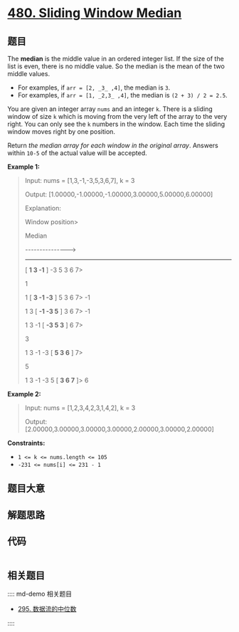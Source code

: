 # [480. Sliding Window Median](https://leetcode.com/problems/sliding-window-median)

## 题目

The **median** is the middle value in an ordered integer list. If the size of
the list is even, there is no middle value. So the median is the mean of the
two middle values.

  * For examples, if `arr = [2, _3_ ,4]`, the median is `3`.
  * For examples, if `arr = [1, _2,3_ ,4]`, the median is `(2 + 3) / 2 = 2.5`.

You are given an integer array `nums` and an integer `k`. There is a sliding
window of size `k` which is moving from the very left of the array to the very
right. You can only see the `k` numbers in the window. Each time the sliding
window moves right by one position.

Return _the median array for each window in the original array_. Answers
within `10-5` of the actual value will be accepted.



**Example 1:**

> Input: nums = [1,3,-1,-3,5,3,6,7], k = 3
> 
> Output: [1.00000,-1.00000,-1.00000,3.00000,5.00000,6.00000]
> 
> Explanation: 
> 
> Window position> 
> > 
> > 
> > 
> Median
> 
> ---------------> 
> > 
> > 
> > 
> -----
> 
> [ **1  3  -1** ] -3  5  3  6  7> 
> > 
> 1
> 
>  1 [ **3  -1  -3** ] 5  3  6  7> 
>    -1
> 
>  1  3 [ **-1  -3  5** ] 3  6  7> 
>    -1
> 
>  1  3  -1 [ **-3  5  3** ] 6  7> 
> > 
> 3
> 
>  1  3  -1  -3 [ **5  3  6** ] 7> 
> > 
> 5
> 
>  1  3  -1  -3  5 [ **3  6  7** ]> 
>    6

**Example 2:**

> Input: nums = [1,2,3,4,2,3,1,4,2], k = 3
> 
> Output: [2.00000,3.00000,3.00000,3.00000,2.00000,3.00000,2.00000]

**Constraints:**

  * `1 <= k <= nums.length <= 105`
  * `-231 <= nums[i] <= 231 - 1`


## 题目大意

## 解题思路

## 代码

```javascript

```

## 相关题目

:::: md-demo 相关题目
- [295. 数据流的中位数](https://leetcode.com/problems/find-median-from-data-stream)

::::
